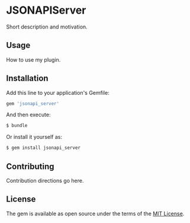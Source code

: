 # JSONAPIServer
Short description and motivation.

## Usage
How to use my plugin.

## Installation
Add this line to your application's Gemfile:

```ruby
gem 'jsonapi_server'
```

And then execute:
```bash
$ bundle
```

Or install it yourself as:
```bash
$ gem install jsonapi_server
```

## Contributing
Contribution directions go here.

## License
The gem is available as open source under the terms of the [MIT License](http://opensource.org/licenses/MIT).
